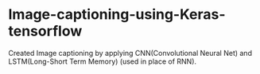 # Image-captioning-using-Keras-tensorflow
Created Image captioning by applying CNN(Convolutional Neural Net) and LSTM(Long-Short Term Memory) (used in place of RNN).
